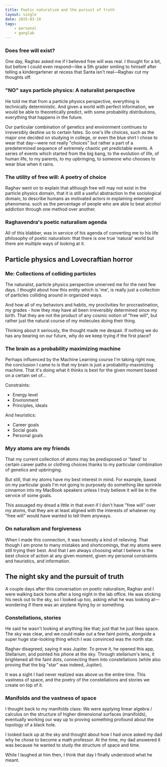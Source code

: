 ```yaml
---
title: Poetic naturalism and the pursuit of truth
layout: single
date: 2025-03-10
tags:
    - personal
    - ganglab
---
```


### Does free will exist?
One day, Raghav asked me if I believed free will was real.
I thought for a bit, but before I could even respond—like a 5th grader smiling to himself after telling a kindergartener at recess that Santa isn't real—Raghav cut my thoughts off.

### "NO" says particle physics: A naturalist perspective
He told me that from a particle physics perspective, everything is technically deterministic. And given a world with perfect information, we would be able to theoretically predict, with some probability distributions, everything that happens in the future. 

Our particular combination of genetics and environment continues to irreversibly destine us to certain fates. So one's life choices, such as the major one decided on studying in college, or even the blue shirt I chose to wear that day—were not really "choices" but rather a part of a predetermined sequence of extremely chaotic yet predictable events. A series of events which started from the big bang, to the evolution of life, of human life, to my parents, to my upbringing, to someone who chooses to wear blue when it rains.

### The utility of free will: A poetry of choice 
Raghav went on to explain that although free will may not exist in the particle physics domain, that it is still a useful abstraction in the sociological domain, to describe humans as motivated actors in explaining emergent phenomena.
such as the percentage of people who are able to beat alcohol addiction through one method over another.

### Raghavendra's poetic naturalism agenda
All of this blabber, was in service of his agenda of converting me to his life philosophy of poetic naturalism:
that there is one true 'natural' world
but there are multiple ways of looking at it.

## Particle physics and Lovecraftian horror
### Me: Collections of colliding particles
The naturalist, particle physics perspective unnerved me for the next few days. I thought about how this entity which is 'me', is really just a collection of particles colliding around in organized ways. 

And how all of my behaviors and habits, my proclivities for procrastination, my grades - how they may have all been irreversibly determined since my birth. That they are not the product of any cosmic notion of "free will", but rather just the natural course of my molecules doing their thing.

Thinking about it seriously, the thought made me despair. If nothing we do has any bearing on our future, why do we keep trying if the first place?

### The brain as a probability maximizing machine
Perhaps influenced by the Machine Learning course I'm taking right now, the conclusion I came to is that my brain is just a probability-maximizing machine. That it's doing what it thinks is best for the given moment based on a certain set of...

Constraints:
- Energy level
- Environment
- Principles, ideals

And heuristics:
- Career goals
- Social goals
- Personal goals

### Myy atoms are my friends
That my current collection of atoms may be predisposed or 'fated' to certain career paths or clothing choices thanks to my particular combination of genetics and upbringing.

But still, that my atoms have my best interest in mind. For example, based on my particular goals I'm not going to purposely do something like sprinkle cinnamon into my MacBook speakers unless I truly believe it will be in the service of some goals.

This assuaged my dread a little
in that even if I don't have "free will" over my atoms, that they are at least aligned with the interests of whatever my "free will" would have wanted to tell them anyways.

### On naturalism and forgiveness
When I made this connection, it was honestly a kind of relieving.
That though I am prone to many mistakes and shortcomings, that my atoms were still trying their best.
And that I am always choosing what I believe is the best choice of action at any given moment, given my personal constraints and heuristics, and information.

## The night sky and the pursuit of truth
A couple days after this conversation on poetic naturalism, Raghav and I were walking back home after a long night in the lab office. He was sticking his neck out to the sky, so I looked up too, asking what he was looking at—wondering if there was an airplane flying by or something.

### Constellations, stories
He said he wasn't looking at anything like that; just that he just likes space.
The sky was clear, and we could make out a few faint points, alongside a super huge star-looking thing which I was convinced was the north star. 

Raghav disagreed, saying it was Jupiter. To prove it, he opened this app, Stellarium, and pointed his phone at the sky.
Through stellarium's lens, it brightened all the faint dots, connecting them into constellations (while also proving that the big "star" was indeed, Jupiter).

It was a sight I had never realized was above us the entire time. This vastness of space, and the poetry of the constellations and stories we create on top of it.

### Manifolds and the vastness of space
I thought back to my manifolds class:
We were applying linear algebra / calculus on the structure of higher dimensional surfaces (manifolds), eventually working our way up to proving something profound about the topology of a black hole.

I looked back up at the sky and thought about how I had once asked my dad why he chose to become a math professor. At the time, my dad answered it was because he wanted to study the structure of space and time.

While I laughed at him then, I think that day I finally understood what he meant.